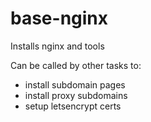 # base-nginx

Installs nginx and tools

Can be called by other tasks to:
* install subdomain pages
* install proxy subdomains
* setup letsencrypt certs
